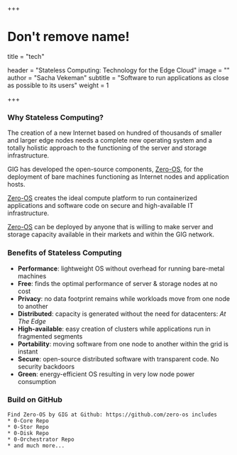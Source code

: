 +++
# Don't remove name!
title = "tech"

header = "Stateless Computing: Technology for the Edge Cloud"
image = ""
author = "Sacha Vekeman"
subtitle = "Software to run applications as close as possible to its users"
weight = 1

+++

### Why Stateless Computing?

The creation of a new Internet based on hundred of thousands of smaller and larger edge nodes needs a complete new operating system and a totally holistic approach to the functioning of the server and storage infrastructure. 

GIG has developed the open-source components, [Zero-OS](https://github.com/Zero-OS), for the deployment of bare machines functioning as Internet nodes and application hosts.

[Zero-OS](https://github.com/Zero-OS) creates the ideal compute platform to run containerized applications and software code on secure and high-available IT infrastructure.

[Zero-OS](https://github.com/Zero-OS) can be deployed by anyone that is willing to make server and storage capacity available in their markets and within the GIG network.

### Benefits of Stateless Computing

* **Performance**: lightweight OS without overhead for running bare-metal machines
* **Free**: finds the optimal performance of server & storage nodes at no cost 
* **Privacy**: no data footprint remains while workloads move from one node to another
* **Distributed**: capacity is generated without the need for datacenters: *At The Edge* 
* **High-available**: easy creation of clusters while applications run in fragmented segments
* **Portability**: moving software from one node to another within the grid is instant 
* **Secure**: open-source distributed software with transparent code. No security backdoors
* **Green**: energy-efficient OS resulting in very low node power consumption

### Build on GitHub

```
Find Zero-OS by GIG at Github: https://github.com/zero-os includes
* 0-Core Repo
* 0-Stor Repo
* 0-Disk Repo
* 0-Orchestrator Repo
* and much more...
```